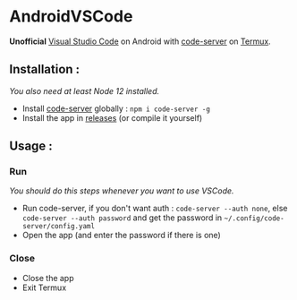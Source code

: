 # AndroidVSCode
**Unofficial** [Visual Studio Code](https://code.visualstudio.com/) on Android with [code-server](https://github.com/cdr/code-server) on [Termux](https://termux.com/).

## Installation :
*You also need at least Node 12 installed.*

  * Install [code-server](https://github.com/cdr/code-server) globally : `npm i code-server -g`
  * Install the app in [releases](https://github.com/Mesteery/AndroidVSCode/releases) (or compile it yourself)

## Usage :
### Run
*You should do this steps whenever you want to use VSCode.*

  * Run code-server, if you don't want auth : `code-server --auth none`, else `code-server --auth password` and get the password in `~/.config/code-server/config.yaml`
  * Open the app (and enter the password if there is one)

### Close
  * Close the app
  * Exit Termux
